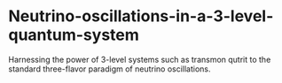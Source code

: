 # Neutrino-oscillations-in-a-3-level-quantum-system
Harnessing the power of 3-level systems such as transmon qutrit to the standard three-flavor paradigm of neutrino oscillations.

